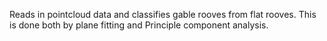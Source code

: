 Reads in pointcloud data and classifies gable rooves from flat rooves. 
This is done both by plane fitting and Principle component analysis.
